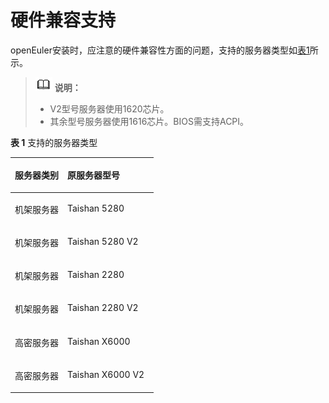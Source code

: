 # 硬件兼容支持<a name="ZH-CN_TOPIC_0183222649"></a>

openEuler安装时，应注意的硬件兼容性方面的问题，支持的服务器类型如[表1](#table1290416493212)所示。

>![](public_sys-resources/icon-note.gif) **说明：**   
>-   V2型号服务器使用1620芯片。  
>-   其余型号服务器使用1616芯片。BIOS需支持ACPI。  

**表 1**  支持的服务器类型

<a name="table1290416493212"></a>
<table><thead align="left"><tr id="row290112491828"><th class="cellrowborder" valign="top" width="36.65%" id="mcps1.2.3.1.1"><p id="p690112493211"><a name="p690112493211"></a><a name="p690112493211"></a><strong id="b19928655101815"><a name="b19928655101815"></a><a name="b19928655101815"></a>服务器类别</strong></p>
</th>
<th class="cellrowborder" valign="top" width="63.349999999999994%" id="mcps1.2.3.1.2"><p id="p1290134912214"><a name="p1290134912214"></a><a name="p1290134912214"></a><strong id="b19929055101812"><a name="b19929055101812"></a><a name="b19929055101812"></a>原服务器型号</strong></p>
</th>
</tr>
</thead>
<tbody><tr id="row19902114918212"><td class="cellrowborder" valign="top" width="36.65%" headers="mcps1.2.3.1.1 "><p id="p20901649528"><a name="p20901649528"></a><a name="p20901649528"></a>机架服务器</p>
</td>
<td class="cellrowborder" valign="top" width="63.349999999999994%" headers="mcps1.2.3.1.2 "><p id="p89011049925"><a name="p89011049925"></a><a name="p89011049925"></a>Taishan 5280</p>
</td>
</tr>
<tr id="row590318491422"><td class="cellrowborder" valign="top" width="36.65%" headers="mcps1.2.3.1.1 "><p id="p590211491211"><a name="p590211491211"></a><a name="p590211491211"></a>机架服务器</p>
</td>
<td class="cellrowborder" valign="top" width="63.349999999999994%" headers="mcps1.2.3.1.2 "><p id="p1990204915211"><a name="p1990204915211"></a><a name="p1990204915211"></a>Taishan 5280 V2</p>
</td>
</tr>
<tr id="row15903134913216"><td class="cellrowborder" valign="top" width="36.65%" headers="mcps1.2.3.1.1 "><p id="p790317495219"><a name="p790317495219"></a><a name="p790317495219"></a>机架服务器</p>
</td>
<td class="cellrowborder" valign="top" width="63.349999999999994%" headers="mcps1.2.3.1.2 "><p id="p1890314913216"><a name="p1890314913216"></a><a name="p1890314913216"></a>Taishan 2280</p>
</td>
</tr>
<tr id="row199043498213"><td class="cellrowborder" valign="top" width="36.65%" headers="mcps1.2.3.1.1 "><p id="p590319496211"><a name="p590319496211"></a><a name="p590319496211"></a>机架服务器</p>
</td>
<td class="cellrowborder" valign="top" width="63.349999999999994%" headers="mcps1.2.3.1.2 "><p id="p59031749528"><a name="p59031749528"></a><a name="p59031749528"></a>Taishan 2280 V2</p>
</td>
</tr>
<tr id="row1490420491216"><td class="cellrowborder" valign="top" width="36.65%" headers="mcps1.2.3.1.1 "><p id="p77191754213"><a name="p77191754213"></a><a name="p77191754213"></a>高密服务器</p>
</td>
<td class="cellrowborder" valign="top" width="63.349999999999994%" headers="mcps1.2.3.1.2 "><p id="p6904164910212"><a name="p6904164910212"></a><a name="p6904164910212"></a>Taishan X6000</p>
</td>
</tr>
<tr id="row7618918946"><td class="cellrowborder" valign="top" width="36.65%" headers="mcps1.2.3.1.1 "><p id="p17901045216"><a name="p17901045216"></a><a name="p17901045216"></a>高密服务器</p>
</td>
<td class="cellrowborder" valign="top" width="63.349999999999994%" headers="mcps1.2.3.1.2 "><p id="p973217211045"><a name="p973217211045"></a><a name="p973217211045"></a>Taishan X6000 V2</p>
</td>
</tr>
</tbody>
</table>


